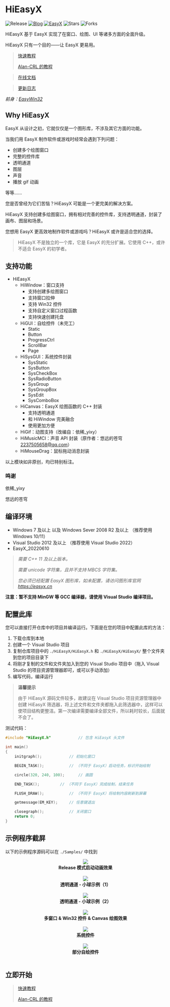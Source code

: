 # HiEasyX
![Release](https://img.shields.io/github/v/release/zouhuidong/HiEasyX)
[![Blog](https://img.shields.io/badge/blog-huidong.xyz-green.svg)](http://huidong.xyz)
[![EasyX](https://img.shields.io/badge/graphics-EasyX-orange.svg)](https://easyx.cn)
![Stars](https://img.shields.io/github/stars/zouhuidong/HiEasyX)
![Forks](https://img.shields.io/github/forks/zouhuidong/HiEasyX)

HiEasyX 基于 EasyX 实现了在窗口、绘图、UI 等诸多方面的全面升级。

HiEasyX 只有一个目的——让 EasyX 更易用。

> [快速教程](./Tutorial.md)
>
> [Alan-CRL 的教程](https://hiex.netlify.app/introduction/tutorial/)

> [在线文档](https://zouhuidong.github.io/HiEasyX)

> [更新日志](./ChangeLog.md)

*前身：[EasyWin32](https://github.com/zouhuidong/EasyWin32)*

## Why HiEasyX

EasyX 从设计之初，它就仅仅是一个图形库，不涉及其它方面的功能。

当我们用 EasyX 制作软件或游戏时经常会遇到下列问题：

* 创建多个绘图窗口
* 完整的控件库
* 透明通道
* 图层
* 声音
* 播放 gif 动画

等等……

您是否曾经为它们苦恼？HiEasyX 可能是一个更完美的解决方案。

HiEasyX 支持创建多绘图窗口，拥有相对完善的控件库，支持透明通道，封装了画布、图层和场景。

您想用 EasyX 更高效地制作软件或游戏吗？HiEasyX 或许是适合您的选择。

> HiEasyX 不是独立的一个库，它是 EasyX 的充分扩展。它使用 C++，或许不适合 EasyX 的初学者。

## 支持功能

* HiEasyX
  + HiWindow：窗口支持
    - 支持创建多绘图窗口
    - 支持窗口拉伸
    - 支持 Win32 控件
    - 支持自定义窗口过程函数
    - 支持快速创建托盘
  + HiGUI：自绘控件（未完工）
    - Static
    - Button
    - ProgressCtrl
    - ScrollBar
    - Page
  + HiSysGUI：系统控件封装
    - SysStatic
    - SysButton
    - SysCheckBox
    - SysRadioButton
    - SysGroup
    - SysGroupBox
    - SysEdit
    - SysComboBox
  + HiCanvas：EasyX 绘图函数的 C++ 封装
    - 支持透明通道
    - 和 HiWindow 完美融合
    - 使用更加方便
  + HiGif：动图支持（改编自：依稀_yixy）
  + HiMusicMCI：声音 API 封装（原作者：悠远的苍穹 <2237505658@qq.com>）
  + HiMouseDrag：鼠标拖动消息封装

以上模块如非原创，均已特别标注。

### 鸣谢

依稀_yixy

悠远的苍穹

## 编译环境

* Windows 7 及以上 以及 Windows Sever 2008 R2 及以上 （推荐使用 Windows 10/11）
* Visual Studio 2012 及以上 （推荐使用 Visual Studio 2022）
* EasyX_20220610

> *需要 C++ 11 及以上版本。*
> 
> *需要 unicode 字符集，且并不支持 MBCS 字符集。*
> 
> *您必须已经配置 EasyX 图形库，如未配置，请访问图形库官网 https://easyx.cn*

**注意：暂不支持 MinGW 等 GCC 编译器，请使用 Visual Studio 编译项目。**

## 配置此库

您可以直接打开仓库中的项目并编译运行。下面是在您的项目中配置此库的方法：

1. 下载仓库到本地
2. 创建一个 Visual Studio 项目
3. 复制仓库项目中的 `./HiEasyX/HiEasyX.h` 和 `./HiEasyX/HiEasyX/` 整个文件夹到您的项目目录下
4. 将刚才复制的文件和文件夹加入到您的 Visual Studio 项目中（拖入 Visual Studio 的项目资源管理器即可，或可以手动添加）
5. 编写代码，编译运行

> **温馨提示**
> 
> 由于 HiEasyX 源码文件较多，故建议在 Visual Studio 项目资源管理器中创建 HiEasyX 筛选器，将上述文件和文件夹都拖入此筛选器中，这样可以使项目结构更整洁。第一次编译需要编译全部文件，所以耗时较长，后面就不会了。

测试代码：

```cpp
#include "HiEasyX.h"			// 包含 HiEasyX 头文件

int main()
{
	initgraph();			// 初始化窗口

	BEGIN_TASK();			// （不同于 EasyX）启动任务，标识开始绘制

	circle(320, 240, 100);		// 画圆

	END_TASK();			// （不同于 EasyX）完成绘制，结束任务

	FLUSH_DRAW();			// （不同于 EasyX）将绘制内容刷新到屏幕

	getmessage(EM_KEY);		// 任意键退出

	closegraph();			// 关闭窗口
	return 0;
}

```

## 示例程序截屏

以下的示例程序源码可以在 `./Samples/` 中找到

<div align=center>
<img src="./screenshot/start.png"><br>
<b>Release 模式启动动画效果</b>
</div><br>

<div align=center>
<img src="./screenshot/balls1.png"><br>
<b>透明通道 - 小球示例（1）</b>
</div><br>

<div align=center>
<img src="./screenshot/balls2.png"><br>
<b>透明通道 - 小球示例（2）</b>
</div><br>

<div align=center>
<img src="./screenshot/overview.png"><br>
<b>多窗口 & Win32 控件 & Canvas 绘图效果</b>
</div><br>

<div align=center>
<img src="./screenshot/sysgui.png"><br>
<b>系统控件</b>
</div><br>

<div align=center>
<img src="./screenshot/gui.png"><br>
<b>部分自绘控件</b>
</div><br>

## 立即开始

> [快速教程](./Tutorial.md)
>
> [Alan-CRL 的教程](https://hiex.netlify.app/introduction/tutorial/)
